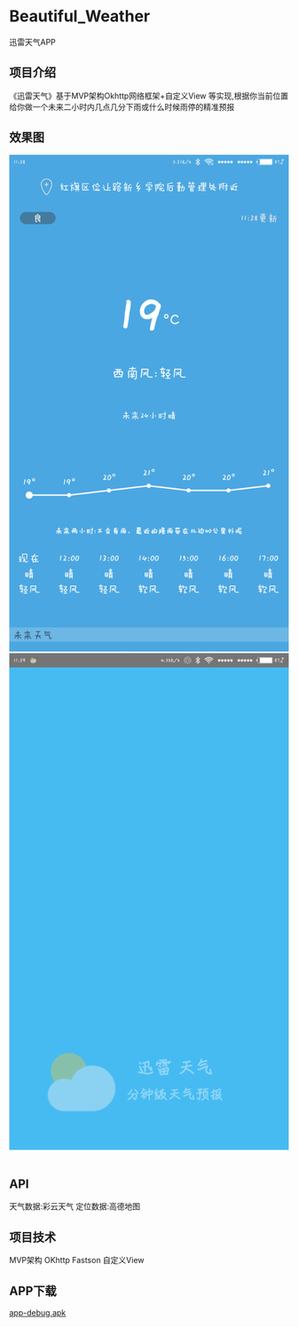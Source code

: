 # Beautiful_Weather
迅雷天气APP
## 项目介绍
《迅雷天气》基于MVP架构Okhttp网络框架+自定义View 等实现,根据你当前位置给你做一个未来二小时内几点几分下雨或什么时候雨停的精准预报
## 效果图
![天气页](https://github.com/best-fan/Beautiful_Weather/blob/master/QQ%E5%9B%BE%E7%89%8720171019114234.png)  
![启动页](https://github.com/best-fan/Beautiful_Weather/blob/master/Screenshot_2017-10-19-11-39-31-406_com.example.be.png)  
## API
天气数据:彩云天气
定位数据:高德地图
## 项目技术
MVP架构
OKhttp
Fastson
自定义View
## APP下载
[app-debug.apk](https://github.com/best-fan/Beautiful_Weather/blob/master/app/app-debug.apk)
